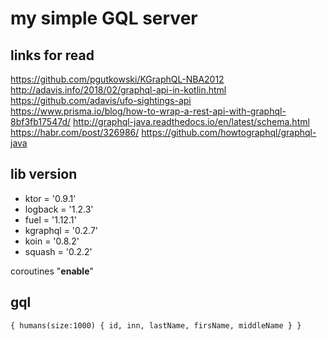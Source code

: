 # my simple GQL server
## links for read
 https://github.com/pgutkowski/KGraphQL-NBA2012
http://adavis.info/2018/02/graphql-api-in-kotlin.html
https://github.com/adavis/ufo-sightings-api
https://www.prisma.io/blog/how-to-wrap-a-rest-api-with-graphql-8bf3fb17547d/
http://graphql-java.readthedocs.io/en/latest/schema.html
https://habr.com/post/326986/
https://github.com/howtographql/graphql-java

## lib version
 - ktor = '0.9.1'
 - logback = '1.2.3'
 - fuel = '1.12.1'
 - kgraphql = '0.2.7'
 - koin = '0.8.2'
 - squash = '0.2.2'
 
coroutines "**enable**"

## gql
`{
  humans(size:1000) {
    id,
    inn,
    lastName,
    firsName,
    middleName
  }
}`